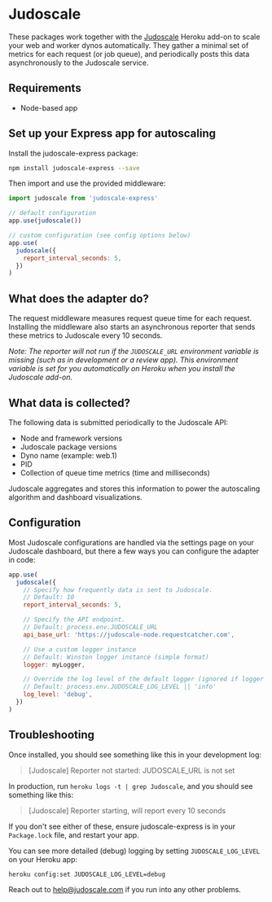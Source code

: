 # Judoscale

These packages work together with the [Judoscale](https://judoscale.com) Heroku add-on to scale your web and worker dynos automatically. They gather a minimal set of metrics for each request (or job queue), and periodically posts this data asynchronously to the Judoscale service.

## Requirements

- Node-based app

## Set up your Express app for autoscaling

Install the judoscale-express package:

```sh
npm install judoscale-express --save
```

Then import and use the provided middleware:

```javascript
import judoscale from 'judoscale-express'

// default configuration
app.use(judoscale())

// custom configuration (see config options below)
app.use(
  judoscale({
    report_interval_seconds: 5,
  })
)
```

## What does the adapter do?

The request middleware measures request queue time for each request. Installing the middleware also starts an asynchronous reporter that sends these metrics to Judoscale every 10 seconds.

_Note: The reporter will not run if the `JUDOSCALE_URL` environment variable is missing (such as in development or a review app). This environment variable is set for you automatically on Heroku when you install the Judoscale add-on._

## What data is collected?

The following data is submitted periodically to the Judoscale API:

- Node and framework versions
- Judoscale package versions
- Dyno name (example: web.1)
- PID
- Collection of queue time metrics (time and milliseconds)

Judoscale aggregates and stores this information to power the autoscaling algorithm and dashboard visualizations.

## Configuration

Most Judoscale configurations are handled via the settings page on your Judoscale dashboard, but there a few ways you can configure the adapter in code:

```javascript
app.use(
  judoscale({
    // Specify how frequently data is sent to Judoscale.
    // Default: 10
    report_interval_seconds: 5,

    // Specify the API endpoint.
    // Default: process.env.JUDOSCALE_URL
    api_base_url: 'https://judoscale-node.requestcatcher.com',

    // Use a custom logger instance
    // Default: Winston logger instance (simple format)
    logger: myLogger,

    // Override the log level of the default logger (ignored if logger is overridden)
    // Default: process.env.JUDOSCALE_LOG_LEVEL || 'info'
    log_level: 'debug',
  })
)
```

## Troubleshooting

Once installed, you should see something like this in your development log:

> [Judoscale] Reporter not started: JUDOSCALE_URL is not set

In production, run `heroku logs -t | grep Judoscale`, and you should see something like this:

> [Judoscale] Reporter starting, will report every 10 seconds

If you don't see either of these, ensure judoscale-express is in your `Package.lock` file, and restart your app.

You can see more detailed (debug) logging by setting `JUDOSCALE_LOG_LEVEL` on your Heroku app:

```
heroku config:set JUDOSCALE_LOG_LEVEL=debug
```

Reach out to help@judoscale.com if you run into any other problems.
